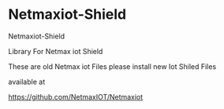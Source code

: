 # Netmaxiot-Shield
Netmaxiot-Shield

Library For Netmax iot Shield

These are old Netmax iot Files please install new Iot Shiled Files 

available at 

https://github.com/NetmaxIOT/Netmaxiot


